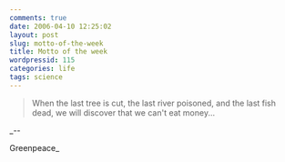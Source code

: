 ```yaml
---
comments: true
date: 2006-04-10 12:25:02
layout: post
slug: motto-of-the-week
title: Motto of the week
wordpressid: 115
categories: life
tags: science
---
```





> When the last tree is cut, the last river poisoned, and the last fish dead, we will discover that we can't eat money...


_--  

Greenpeace_





